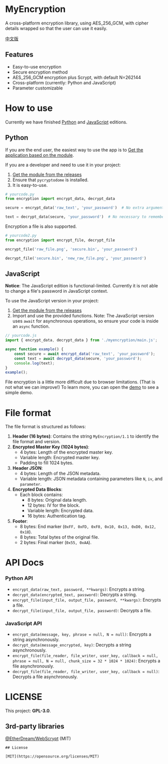 # MyEncryption

A cross-platform encryption library, using AES_256_GCM, with cipher details wrapped so that the user can use it easily.

[中文版](./README.zh-CN.md)

## Features

- Easy-to-use encryption
- Secure encryption method
- AES_256_GCM encryption plus Scrypt, with default N=262144
- Cross-platform (currently: Python and JavaScript)
- Parameter customizable

# How to use

Currently we have finished [Python](./impl/Python/encryption.py) and [JavaScript](./impl/JavaScript/myencryption/main.js) editions.

## Python

If you are the end user, the easiest way to use the app is to [Get the application based on the module](https://github.com/shc0743/myencryption/releases/).

If you are a developer and need to use it in your project:

1. [Get the module from the releases](https://github.com/shc0743/myencryption/releases/)
2. Ensure that `pycryptodome` is installed.
3. It is easy-to-use.

```python
# yourcode.py
from encryption import encrypt_data, decrypt_data

secure = encrypt_data('raw_text', 'your_password')  # No extra arguments required (but optional)

text = decrypt_data(secure, 'your_password')  # No necessary to remember parameters
```

Encryption a file is also supported.

```python
# yourcode2.py
from encryption import encrypt_file, decrypt_file

encrypt_file('raw_file.png', 'secure.bin', 'your_password')

decrypt_file('secure.bin', 'new_raw_file.png', 'your_password')
```

## JavaScript

**Notice**: The JavaScript edition is functional-limited. Currently it is not able to change a file's password in JavaScript context.

To use the JavaScript version in your project:

1. [Get the module from the releases](https://github.com/shc0743/myencryption/releases/)
2. Import and use the provided functions. Note: The JavaScript version uses `await` for asynchronous operations, so ensure your code is inside an `async` function.

```javascript
// yourcode.js
import { encrypt_data, decrypt_data } from './myencryption/main.js';

async function example() {
    const secure = await encrypt_data('raw_text', 'your_password');
    const text = await decrypt_data(secure, 'your_password');
    console.log(text);
}
example();
```

File encryption is a little more difficult due to browser limitations. (That is not what we can improve!) To learn more, you can open the [demo](./impl/JavaScript/demo/demo.js) to see a simple demo.

# File format

The file format is structured as follows:

1. **Header (16 bytes)**: Contains the string `MyEncryption/1.1` to identify the file format and version.
2. **Encrypted Master Key (1024 bytes)**:
   - 4 bytes: Length of the encrypted master key.
   - Variable length: Encrypted master key.
   - Padding to fill 1024 bytes.
3. **Header JSON**:
   - 4 bytes: Length of the JSON metadata.
   - Variable length: JSON metadata containing parameters like `N`, `iv`, and `parameter`.
4. **Encrypted Data Blocks**:
   - Each block contains:
     - 8 bytes: Original data length.
     - 12 bytes: IV for the block.
     - Variable length: Encrypted data.
     - 16 bytes: Authentication tag.
5. **Footer**:
   - 8 bytes: End marker (`0xFF, 0xFD, 0xF0, 0x10, 0x13, 0xD0, 0x12, 0x18`).
   - 8 bytes: Total bytes of the original file.
   - 2 bytes: Final marker (`0x55, 0xAA`).

# API Docs

### Python API

- `encrypt_data(raw_text, password, **kwargs)`: Encrypts a string.
- `decrypt_data(encrypted_text, password)`: Decrypts a string.
- `encrypt_file(input_file, output_file, password, **kwargs)`: Encrypts a file.
- `decrypt_file(input_file, output_file, password)`: Decrypts a file.

### JavaScript API

- `encrypt_data(message, key, phrase = null, N = null)`: Encrypts a string asynchronously.
- `decrypt_data(message_encrypted, key)`: Decrypts a string asynchronously.
- `encrypt_file(file_reader, file_writer, user_key, callback = null, phrase = null, N = null, chunk_size = 32 * 1024 * 1024)`: Encrypts a file asynchronously.
- `decrypt_file(file_reader, file_writer, user_key, callback = null)`: Decrypts a file asynchronously.

# LICENSE

This project: **GPL-3.0**.

## 3rd-party libraries

[@EtherDream/WebScrypt](https://github.com/EtherDream/WebScrypt) (MIT)
```
## License

[MIT](https://opensource.org/licenses/MIT)
```


